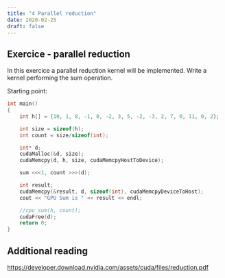 ```yaml
---
title: "4 Parallel reduction"
date: 2020-02-25
draft: false
---
```


## Exercice - parallel reduction

In this exercice a parallel reduction kernel will be implemented.
Write a kernel performing the sum operation.

Starting point:

```.cpp
int main()
{
    int h[] = {10, 1, 8, -1, 0, -2, 3, 5, -2, -3, 2, 7, 0, 11, 0, 2};

    int size = sizeof(h);
    int count = size/sizeof(int);

    int* d;
    cudaMalloc(&d, size);
    cudaMemcpy(d, h, size, cudaMemcpyHostToDevice);

    sum <<<1, count >>>(d);

    int result;
    cudaMemcpy(&result, d, sizeof(int), cudaMemcpyDeviceToHost);
    cout << "GPU Sum is " << result << endl;

    //cpu_sum(h, count);
    cudaFree(d);
    return 0;
}

```

## Additional reading

<https://developer.download.nvidia.com/assets/cuda/files/reduction.pdf>
